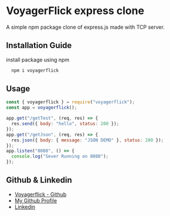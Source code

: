 
# VoyagerFlick express clone

A simple npm package clone of  express.js made with TCP server.

## Installation Guide

install package using npm

```bash
  npm i voyagerflick
```


## Usage

```javascript
const { voyagerflick } = require("voyagerflick");
const app = voyagerflick();

app.get("/getTest", (req, res) => {
  res.send({ body: "hello", status: 200 });
});
app.get("/getJson", (req, res) => {
  res.json({ body: { message: "JSON DEMO" }, status: 200 });
});
app.listen("8080", () => {
  console.log("Sever Running on 8080");
});

```


## Github & Linkedin

 - [Voyagerflick - Github](https://github.com/pjnichal/voyagerflick)
 - [My Github Profile](https://github.com/pjnichal)
 - [Linkedin](https://www.linkedin.com/in/pravin-nichal-93080b1b4/)

